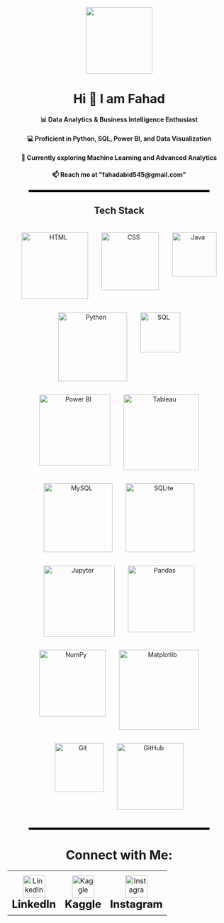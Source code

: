 <div align="center">
  <img src="https://github.com/user-attachments/assets/1ab6f641-c757-44a2-b724-f9ac3ba1a6ed" width="150" height="150" />
</div>
<div align="center">
  <h1>Hi 👋 I am Fahad </h1>

<div align="center">
  <h4>📊 Data Analytics & Business Intelligence Enthusiast</h4>
</div>
<div align="center">
  <h4>💻 Proficient in Python, SQL, Power BI, and Data Visualization</h4>
</div>
<div align="center">
  <h4>🌟 Currently exploring Machine Learning and Advanced Analytics</h4>
</div>
<div align="center">
  <h4>📫 Reach me at "fahadabid545@gmail.com"</h4>
</div>
  
<hr style="border: 2px solid black; width: 80%; margin: 20px auto;" />

## Tech Stack

<div align="center" style="display: flex; flex-wrap: wrap; justify-content: center; gap: 30px; padding: 20px;">
  <img src="https://img.shields.io/badge/HTML-white?style=for-the-badge&logo=html5&logoColor=black" alt="HTML" width="150" />
  <img src="https://img.shields.io/badge/CSS-white?style=for-the-badge&logo=css3&logoColor=black" alt="CSS" width="130" />
  <img src="https://img.shields.io/badge/Java-white?style=for-the-badge&logo=java&logoColor=black" alt="Java" width="100" />
  <img src="https://img.shields.io/badge/Python-white?style=for-the-badge&logo=python&logoColor=black" alt="Python" width="155" />
  <img src="https://img.shields.io/badge/SQL-white?style=for-the-badge&logo=database&logoColor=black" alt="SQL" width="90" />
  <img src="https://img.shields.io/badge/Power_BI-white?style=for-the-badge&logo=powerbi&logoColor=black" alt="Power BI" width="160" />
  <img src="https://img.shields.io/badge/Tableau-white?style=for-the-badge&logo=tableau&logoColor=black" alt="Tableau" width="170" />
  <img src="https://img.shields.io/badge/MySQL-white?style=for-the-badge&logo=mysql&logoColor=black" alt="MySQL" width="155" />
  <img src="https://img.shields.io/badge/SQLite-white?style=for-the-badge&logo=sqlite&logoColor=black" alt="SQLite" width="155" />
  <img src="https://img.shields.io/badge/Jupyter-white?style=for-the-badge&logo=jupyter&logoColor=black" alt="Jupyter" width="160" />
  <img src="https://img.shields.io/badge/Pandas-white?style=for-the-badge&logo=pandas&logoColor=black" alt="Pandas" width="150" />
  <img src="https://img.shields.io/badge/NumPy-white?style=for-the-badge&logo=numpy&logoColor=black" alt="NumPy" width="150" />
  <img src="https://img.shields.io/badge/Matplotlib-white?style=for-the-badge&logo=plotly&logoColor=black" alt="Matplotlib" width="180" />
  <img src="https://img.shields.io/badge/Git-white?style=for-the-badge&logo=git&logoColor=black" alt="Git" width="110" />
  <img src="https://img.shields.io/badge/GitHub-white?style=for-the-badge&logo=github&logoColor=black" alt="GitHub" width="150" />
</div>

<hr style="border: 2px solid black; width: 80%; margin: 20px auto;" />
<h1 align="center">Connect with Me:</h1>
<table align="center">
  <tr>
    <td align="center" style="padding: 10px;">
      <img src="https://raw.githubusercontent.com/rahuldkjain/github-profile-readme-generator/master/src/images/icons/Social/linked-in-alt.svg" alt="LinkedIn" height="50"/>
      <br />
      <span style="color: black; font-weight: bold; font-size: 24px;">LinkedIn</span>
    </td>
    <td align="center" style="padding: 10px;">
      <img src="https://raw.githubusercontent.com/rahuldkjain/github-profile-readme-generator/master/src/images/icons/Social/kaggle.svg" alt="Kaggle" height="50"/>
      <br />
      <span style="color: black; font-weight: bold; font-size: 24px;">Kaggle</span>
    </td>
    <td align="center" style="padding: 10px;">
      <img src="https://raw.githubusercontent.com/rahuldkjain/github-profile-readme-generator/master/src/images/icons/Social/instagram.svg" alt="Instagram" height="50"/>
      <br />
      <span style="color: black; font-weight: bold; font-size: 24px;">Instagram</span>
    </td>
  </tr>
</table>

